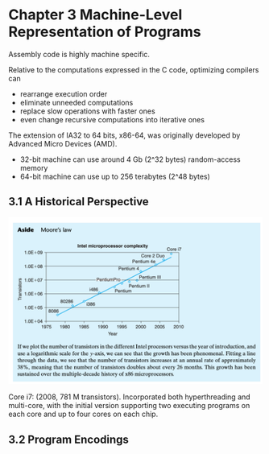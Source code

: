 # Chapter 3 Machine-Level Representation of Programs

Assembly code is highly machine specific.

Relative to the computations expressed in the C code, optimizing compilers can

- rearrange execution order
- eliminate unneeded computations
- replace slow operations with faster ones
- even change recursive computations into iterative ones

The extension of IA32 to 64 bits, x86-64, was originally developed by Advanced Micro Devices (AMD).

- 32-bit machine can use around 4 Gb (2^32 bytes) random-access memory
- 64-bit machine can use up to 256 terabytes (2^48 bytes)

## 3.1 A Historical Perspective

![](./moores.law.png)

Core i7: (2008, 781 M transistors). Incorporated both hyperthreading and multi-core, with the initial version supporting two executing programs on each core and up to four cores on each chip.

## 3.2 Program Encodings
